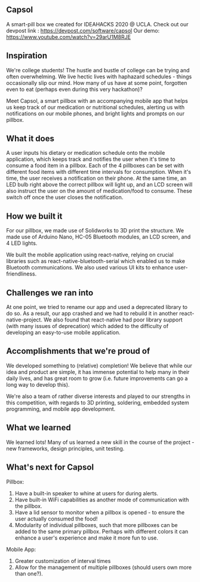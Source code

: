 ## Capsol
A smart-pill box we created for IDEAHACKS 2020 @ UCLA. Check out our devpost link : https://devpost.com/software/capsol
Our demo: https://www.youtube.com/watch?v=29arU1M8RJE

## Inspiration
We're college students! The hustle and bustle of college can be trying and often overwhelming. We live hectic lives with haphazard schedules - things occasionally slip our mind. How many of us have at some point, forgotten even to eat (perhaps even during this very hackathon)? 

Meet Capsol, a smart pillbox with an accompanying mobile app that helps us keep track of our medication or nutritional schedules, alerting us with notifications on our mobile phones, and bright lights and prompts on our pillbox.

## What it does
A user inputs his dietary or medication schedule onto the mobile application, which keeps track and notifies the user when it's time to consume a food item in a pillbox. Each of the 4 pillboxes can be set with different food items with different time intervals for consumption. When it's time, the user receives a notification on their phone. At the same time, an LED bulb right above the correct pillbox will light up, and an LCD screen will also instruct the user on the amount of medication/food to consume. These switch off once the user closes the notification.

## How we built it
For our pillbox, we made use of Solidworks to 3D print the structure. We made use of Arduino Nano, HC-05 Bluetooth modules, an LCD screen, and 4 LED lights. 

We built the mobile application using react-native, relying on crucial libraries such as react-native-bluetooth-serial which enabled us to make Bluetooth communications. We also used various UI kits to enhance user-friendliness.

## Challenges we ran into
At one point, we tried to rename our app and used a deprecated library to do so. As a result, our app crashed and we had to rebuild it in another react-native-project. 
We also found that react-native had poor library support (with many issues of deprecation) which added to the difficulty of developing an easy-to-use mobile application.

## Accomplishments that we're proud of
We developed something to (relative) completion!
We believe that while our idea and product are simple, it has immense potential to help many in their daily lives, and has great room to grow (i.e. future improvements can go a long way to develop this).

We're also a team of rather diverse interests and played to our strengths in this competition, with regards to 3D printing, soldering, embedded system programming, and mobile app development.

## What we learned
We learned lots! Many of us learned a new skill in the course of the project - new frameworks, design principles, unit testing. 

## What's next for Capsol
Pillbox:
1. Have a built-in speaker to whine at users for during alerts.
2. Have built-in WiFi capabilities as another mode of communication with the pillbox.
3. Have a lid sensor to monitor when a pillbox is opened - to ensure the user actually consumed the food!
4. Modularity of individual pillboxes, such that more pillboxes can be added to the same primary pillbox. Perhaps with different colors it can enhance a user's experience and make it more fun to use.

Mobile App:
1. Greater customization of interval times
2. Allow for the management of multiple pillboxes (should users own more than one?).
